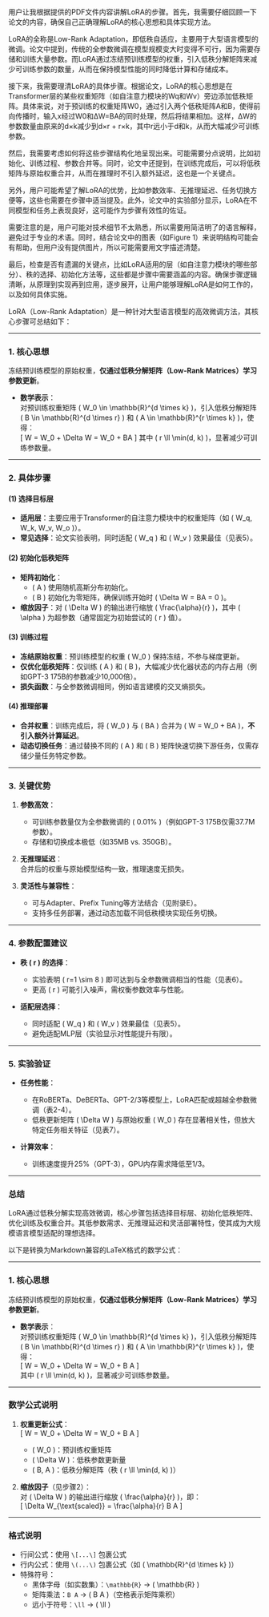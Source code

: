 <think>
用户让我根据提供的PDF文件内容讲解LoRA的步骤。首先，我需要仔细回顾一下论文的内容，确保自己正确理解LoRA的核心思想和具体实现方法。

LoRA的全称是Low-Rank Adaptation，即低秩自适应，主要用于大型语言模型的微调。论文中提到，传统的全参数微调在模型规模变大时变得不可行，因为需要存储和训练大量参数。而LoRA通过冻结预训练模型的权重，引入低秩分解矩阵来减少可训练参数的数量，从而在保持模型性能的同时降低计算和存储成本。

接下来，我需要理清LoRA的具体步骤。根据论文，LoRA的核心思想是在Transformer层的某些权重矩阵（如自注意力模块的Wq和Wv）旁边添加低秩矩阵。具体来说，对于预训练的权重矩阵W0，通过引入两个低秩矩阵A和B，使得前向传播时，输入x经过W0和ΔW=BA的同时处理，然后将结果相加。这样，ΔW的参数数量由原来的d×k减少到d×r + r×k，其中r远小于d和k，从而大幅减少可训练参数。

然后，我需要考虑如何将这些步骤结构化地呈现出来。可能需要分点说明，比如初始化、训练过程、参数合并等。同时，论文中还提到，在训练完成后，可以将低秩矩阵与原始权重合并，从而在推理时不引入额外延迟，这也是一个关键点。

另外，用户可能希望了解LoRA的优势，比如参数效率、无推理延迟、任务切换方便等，这些也需要在步骤中适当提及。此外，论文中的实验部分显示，LoRA在不同模型和任务上表现良好，这可能作为步骤有效性的佐证。

需要注意的是，用户可能对技术细节不太熟悉，所以需要用简洁明了的语言解释，避免过于专业的术语。同时，结合论文中的图表（如Figure 1）来说明结构可能会有帮助，但用户没有提供图片，所以可能需要用文字描述清楚。

最后，检查是否有遗漏的关键点，比如LoRA适用的层（如自注意力模块的哪些部分）、秩的选择、初始化方法等，这些都是步骤中需要涵盖的内容。确保步骤逻辑清晰，从原理到实现再到应用，逐步展开，让用户能够理解LoRA是如何工作的，以及如何具体实施。
<think>

LoRA（Low-Rank Adaptation）是一种针对大型语言模型的高效微调方法，其核心步骤可总结如下：

---

### **1. 核心思想**
冻结预训练模型的原始权重，**仅通过低秩分解矩阵（Low-Rank Matrices）学习参数更新**。  
- **数学表示**：  
  对预训练权重矩阵 \( W_0 \in \mathbb{R}^{d \times k} \)，引入低秩分解矩阵 \( B \in \mathbb{R}^{d \times r} \) 和 \( A \in \mathbb{R}^{r \times k} \)，使得：  
  \[
  W = W_0 + \Delta W = W_0 + BA
  \]
  其中 \( r \ll \min(d, k) \)，显著减少可训练参数量。

---

### **2. 具体步骤**
#### **(1) 选择目标层**
- **适用层**：主要应用于Transformer的自注意力模块中的权重矩阵（如 \( W_q, W_k, W_v, W_o \)）。
- **常见选择**：论文实验表明，同时适配 \( W_q \) 和 \( W_v \) 效果最佳（见表5）。

#### **(2) 初始化低秩矩阵**
- **矩阵初始化**：
  - \( A \) 使用随机高斯分布初始化。
  - \( B \) 初始化为零矩阵，确保训练开始时 \( \Delta W = BA = 0 \)。
- **缩放因子**：对 \( \Delta W \) 的输出进行缩放 \( \frac{\alpha}{r} \)，其中 \( \alpha \) 为超参数（通常固定为初始尝试的 \( r \) 值）。

#### **(3) 训练过程**
- **冻结原始权重**：预训练模型的权重 \( W_0 \) 保持冻结，不参与梯度更新。
- **仅优化低秩矩阵**：仅训练 \( A \) 和 \( B \)，大幅减少优化器状态的内存占用（例如GPT-3 175B的参数减少10,000倍）。
- **损失函数**：与全参数微调相同，例如语言建模的交叉熵损失。

#### **(4) 推理部署**
- **合并权重**：训练完成后，将 \( W_0 \) 与 \( BA \) 合并为 \( W = W_0 + BA \)，**不引入额外计算延迟**。
- **动态切换任务**：通过替换不同的 \( A \) 和 \( B \) 矩阵快速切换下游任务，仅需存储少量任务特定参数。

---

### **3. 关键优势**
1. **参数高效**：  
   - 可训练参数量仅为全参数微调的 \( 0.01\% \)（例如GPT-3 175B仅需37.7M参数）。
   - 存储和切换成本极低（如35MB vs. 350GB）。

2. **无推理延迟**：  
   合并后的权重与原始模型结构一致，推理速度无损失。

3. **灵活性与兼容性**：  
   - 可与Adapter、Prefix Tuning等方法结合（见附录E）。
   - 支持多任务部署，通过动态加载不同低秩模块实现任务切换。

---

### **4. 参数配置建议**
- **秩 \( r \) 的选择**：  
  - 实验表明 \( r=1 \sim 8 \) 即可达到与全参数微调相当的性能（见表6）。
  - 更高 \( r \) 可能引入噪声，需权衡参数效率与性能。

- **适配层选择**：  
  - 同时适配 \( W_q \) 和 \( W_v \) 效果最佳（见表5）。
  - 避免适配MLP层（实验显示对性能提升有限）。

---

### **5. 实验验证**
- **任务性能**：  
  - 在RoBERTa、DeBERTa、GPT-2/3等模型上，LoRA匹配或超越全参数微调（表2-4）。
  - 低秩更新矩阵 \( \Delta W \) 与原始权重 \( W_0 \) 存在显著相关性，但放大特定任务相关特征（见表7）。

- **计算效率**：  
  - 训练速度提升25%（GPT-3），GPU内存需求降低至1/3。

---

### **总结**
LoRA通过低秩分解实现高效微调，核心步骤包括选择目标层、初始化低秩矩阵、优化训练及权重合并。其低参数需求、无推理延迟和灵活部署特性，使其成为大规模语言模型适配的理想选择。




以下是转换为Markdown兼容的LaTeX格式的数学公式：

---

### **1. 核心思想**
冻结预训练模型的原始权重，**仅通过低秩分解矩阵（Low-Rank Matrices）学习参数更新**。  
- **数学表示**：  
  对预训练权重矩阵 \( W_0 \in \mathbb{R}^{d \times k} \)，引入低秩分解矩阵 \( B \in \mathbb{R}^{d \times r} \) 和 \( A \in \mathbb{R}^{r \times k} \)，使得：  
  \[
  W = W_0 + \Delta W = W_0 + B A
  \]  
  其中 \( r \ll \min(d, k) \)，显著减少可训练参数量。

---

### **数学公式说明**
1. **权重更新公式**：  
   \[
   W = W_0 + \Delta W = W_0 + B A
   \]  
   - \( W_0 \)：预训练权重矩阵  
   - \( \Delta W \)：低秩参数更新量  
   - \( B, A \)：低秩分解矩阵（秩 \( r \ll \min(d, k) \)）

2. **缩放因子**（见步骤2）：  
   对 \( \Delta W \) 的输出进行缩放 \( \frac{\alpha}{r} \)，即：  
   \[
   \Delta W_{\text{scaled}} = \frac{\alpha}{r} B A
   \]

---

### **格式说明**
- 行间公式：使用 `\[...\]` 包裹公式  
- 行内公式：使用 `\(...\)` 包裹公式（如 \( \mathbb{R}^{d \times k} \)）  
- 特殊符号：  
  - 黑体字母（如实数集）：`\mathbb{R}` → \( \mathbb{R} \)  
  - 矩阵乘法：`B A` → \( B A \)（空格表示矩阵乘积）  
  - 远小于符号：`\ll` → \( \ll \)
